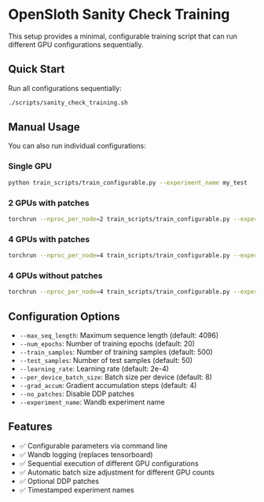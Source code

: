 # OpenSloth Sanity Check Training

This setup provides a minimal, configurable training script that can run different GPU configurations sequentially.

## Quick Start

Run all configurations sequentially:

```bash
./scripts/sanity_check_training.sh
```

## Manual Usage

You can also run individual configurations:

### Single GPU

```bash
python train_scripts/train_configurable.py --experiment_name my_test
```

### 2 GPUs with patches

```bash
torchrun --nproc_per_node=2 train_scripts/train_configurable.py --experiment_name my_test --per_device_batch_size 4
```

### 4 GPUs with patches

```bash
torchrun --nproc_per_node=4 train_scripts/train_configurable.py --experiment_name my_test --per_device_batch_size 2
```

### 4 GPUs without patches

```bash
torchrun --nproc_per_node=4 train_scripts/train_configurable.py --experiment_name my_test --per_device_batch_size 2 --no_patches
```

## Configuration Options

- `--max_seq_length`: Maximum sequence length (default: 4096)
- `--num_epochs`: Number of training epochs (default: 20)
- `--train_samples`: Number of training samples (default: 500)
- `--test_samples`: Number of test samples (default: 50)
- `--learning_rate`: Learning rate (default: 2e-4)
- `--per_device_batch_size`: Batch size per device (default: 8)
- `--grad_accum`: Gradient accumulation steps (default: 4)
- `--no_patches`: Disable DDP patches
- `--experiment_name`: Wandb experiment name

## Features

- ✅ Configurable parameters via command line
- ✅ Wandb logging (replaces tensorboard)
- ✅ Sequential execution of different GPU configurations
- ✅ Automatic batch size adjustment for different GPU counts
- ✅ Optional DDP patches
- ✅ Timestamped experiment names
